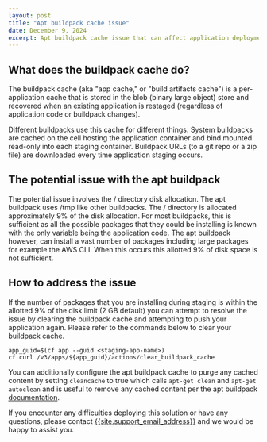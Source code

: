 ```yaml
---
layout: post
title: "Apt buildpack cache issue"
date: December 9, 2024
excerpt: Apt buildpack cache issue that can affect application deployment
---
```


## What does the buildpack cache do?

The buildpack cache (aka "app cache," or "build artifacts cache") is a per-application cache that is stored in the blob (binary large object) store and recovered when an existing application is restaged (regardless of application code or buildpack changes).

Different buildpacks use this cache for different things. System buildpacks are cached on the cell hosting the application container and bind mounted read-only into each staging container. Buildpack URLs (to a git repo or a zip file) are downloaded every time application staging occurs.

## The potential issue with the apt buildpack

The potential issue involves the / directory disk allocation. The apt buildpack uses /tmp like other buildpacks. The / directory is allocated approximately 9% of the disk allocation. For most buildpacks, this is sufficient as all the possible packages that they could be installing is known with the only variable being the application code. The apt buildpack however, can install a vast number of packages including large packages for example the AWS CLI. When this occurs this allotted 9% of disk space is not sufficient.

## How to address the issue

If the number of packages that you are installing during staging is within the allotted 9% of the disk limit (2 GB default) you can attempt to resolve the issue by clearing the buildpack cache and attempting to push your application again. Please refer to the commands below to clear your buildpack cache.

```shell
app_guid=$(cf app --guid <staging-app-name>)
cf curl /v3/apps/${app_guid}/actions/clear_buildpack_cache
```

You can additionally configure the apt buildpack cache to purge any cached content by setting `cleancache` to true which calls `apt-get clean` and `apt-get autoclean` and is useful to remove any cached content per the apt buildpack [documentation](https://github.com/cloudfoundry/apt-buildpack?tab=readme-ov-file#cloud-foundry-experimental-apt-buildpack).

If you encounter any difficulties deploying this solution or have any questions, please contact
[{{site.support_email_address}}]({{site.support_email}}) and we would be happy to assist you.
